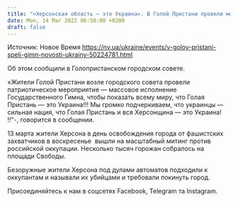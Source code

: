 ```yaml
---
title: "«Херсонская область — это Украина». В Голой Пристани провели массовое патриотическое мероприятие"
date: Mon, 14 Mar 2022 06:50:00 +0200
draft: false
---
```

Источник: Новое Время https://nv.ua/ukraine/events/v-goloy-pristani-speli-gimn-novosti-ukrainy-50224781.html


Об этом сообщили в Голопристанском городском совете.

«Жители Голой Пристани возле городского совета провели патриотическое мероприятие — массовое исполнение Государственного Гимна, чтобы показать всему миру, что Голая Пристань — это Украина!!! Мы громко подчеркиваем, что украинцы — сильная нация, что Голая Пристань и вся Херсонщина — это Украина! !!"-, говорится в сообщении.

13 марта жители Херсона в день освобождения города от фашистских захватчиков в воскресенье  вышли на масштабный митинг против российской оккупации. Несколько тысяч горожан собралось на площади Свободы.

Безоружные жители Херсона под дулами автоматов подходили к оккупантам и называли их убийцами и требовали покинуть город.

Присоединяйтесь к нам в соцсетях Facebook, Telegram та Instagram.
